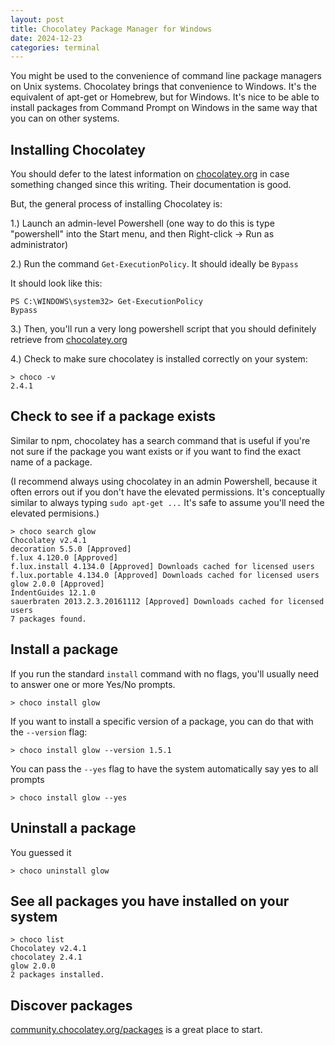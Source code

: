 ```yaml
---
layout: post
title: Chocolatey Package Manager for Windows
date: 2024-12-23
categories: terminal
---
```


You might be used to the convenience of command line package managers on Unix systems. Chocolatey brings that convenience to Windows. It's the equivalent of apt-get or Homebrew, but for Windows. It's nice to be able to install packages from Command Prompt on Windows in the same way that you can on other systems. 

## Installing Chocolatey

You should defer to the latest information on [chocolatey.org](https://chocolatey.org/) in case something changed since this writing. Their documentation is good. 

But, the general process of installing Chocolatey is: 

1.) Launch an admin-level Powershell (one way to do this is type "powershell" into the Start menu, and then Right-click -> Run as administrator)

2.) Run the command `Get-ExecutionPolicy`. It should ideally be `Bypass`

It should look like this:

```shell
PS C:\WINDOWS\system32> Get-ExecutionPolicy
Bypass
```

3.) Then, you'll run a very long powershell script that you should definitely retrieve from [chocolatey.org](https://chocolatey.org)

4.) Check to make sure chocolatey is installed correctly on your system:

```shell
> choco -v
2.4.1
```

## Check to see if a package exists

Similar to npm, chocolatey has a search command that is useful if you're not sure if the package you want exists or if you want to find the exact name of a package. 

(I recommend always using chocolatey in an admin Powershell, because it often errors out if you don't have the elevated permissions. It's conceptually similar to always typing `sudo apt-get ...` It's safe to assume you'll need the elevated permisions.)

```shell
> choco search glow
Chocolatey v2.4.1
decoration 5.5.0 [Approved]
f.lux 4.120.0 [Approved]
f.lux.install 4.134.0 [Approved] Downloads cached for licensed users
f.lux.portable 4.134.0 [Approved] Downloads cached for licensed users
glow 2.0.0 [Approved]
IndentGuides 12.1.0
sauerbraten 2013.2.3.20161112 [Approved] Downloads cached for licensed users
7 packages found.
```

## Install a package

If you run the standard `install` command with no flags, you'll usually need to answer one or more Yes/No prompts. 

```shell
> choco install glow
```

If you want to install a specific version of a package, you can do that with the `--version` flag:

```shell
> choco install glow --version 1.5.1
```

You can pass the `--yes` flag to have the system automatically say yes to all prompts 

```shell
> choco install glow --yes
```

## Uninstall a package

You guessed it

```shell
> choco uninstall glow
```

## See all packages you have installed on your system

```shell
> choco list
Chocolatey v2.4.1
chocolatey 2.4.1
glow 2.0.0
2 packages installed.
```

## Discover packages 

[community.chocolatey.org/packages](https://community.chocolatey.org/packages) is a great place to start.
